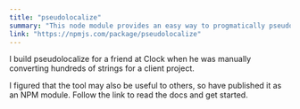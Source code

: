 ```yaml
---
title: "pseudolocalize"
summary: "This node module provides an easy way to progmatically pseudolocalize strings."
link: "https://npmjs.com/package/pseudolocalize"
---
```


I build pseudolocalize for a friend at Clock when he was manually converting hundreds of strings for a client project.

I figured that the tool may also be useful to others, so have published it as an NPM module. Follow the link to read the docs and get started.
